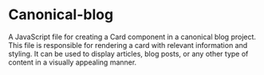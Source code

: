 # Canonical-blog
A JavaScript file for creating a Card component in a canonical blog project. This file is responsible for rendering a card with relevant information and styling. It can be used to display articles, blog posts, or any other type of content in a visually appealing manner.
